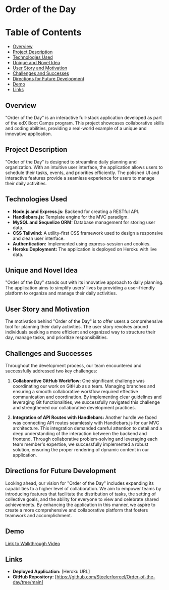 # Order of the Day

# Table of Contents

- [Overview](#overview)
- [Project Description](#project-description)
- [Technologies Used](#technologies-used)
- [Unique and Novel Idea](#unique-and-novel-idea)
- [User Story and Motivation](#user-story-and-motivation)
- [Challenges and Successes](#challenges-and-successes)
- [Directions for Future Development](#directions-for-future-development)
- [Demo](#demo)
- [Links](#links)

## Overview

"Order of the Day" is an interactive full-stack application developed as part of the edX Boot Camps program. This project showcases collaborative skills and coding abilities, providing a real-world example of a unique and innovative application.

## Project Description

"Order of the Day" is designed to streamline daily planning and organization. With an intuitive user interface, the application allows users to schedule their tasks, events, and priorities efficiently. The polished UI and interactive features provide a seamless experience for users to manage their daily activities.

## Technologies Used

- **Node.js and Express.js:** Backend for creating a RESTful API.
- **Handlebars.js:** Template engine for the MVC paradigm.
- **MySQL and Sequelize ORM:** Database management for storing user data.
- **CSS Tailwind:** A utility-first CSS framework used to design a responsive and clean user interface.
- **Authentication:** Implemented using express-session and cookies.
- **Heroku Deployment:** The application is deployed on Heroku with live data.

## Unique and Novel Idea

"Order of the Day" stands out with its innovative approach to daily planning. The application aims to simplify users' lives by providing a user-friendly platform to organize and manage their daily activities.

## User Story and Motivation

The motivation behind "Order of the Day" is to offer users a comprehensive tool for planning their daily activities. The user story revolves around individuals seeking a more efficient and organized way to structure their day, manage tasks, and prioritize responsibilities.

## Challenges and Successes

Throughout the development process, our team encountered and successfully addressed two key challenges:

1. **Collaborative GitHub Workflow:**
   One significant challenge was coordinating our work on GitHub as a team. Managing branches and ensuring a smooth collaborative workflow required effective communication and coordination. By implementing clear guidelines and leveraging Git functionalities, we successfully navigated this challenge and strengthened our collaborative development practices.

2. **Integration of API Routes with Handlebars:**
   Another hurdle we faced was connecting API routes seamlessly with Handlebars.js for our MVC architecture. This integration demanded careful attention to detail and a deep understanding of the interaction between the backend and frontend. Through collaborative problem-solving and leveraging each team member's expertise, we successfully implemented a robust solution, ensuring the proper rendering of dynamic content in our application.

## Directions for Future Development

Looking ahead, our vision for "Order of the Day" includes expanding its capabilities to a higher level of collaboration. We aim to empower teams by introducing features that facilitate the distribution of tasks, the setting of collective goals, and the ability for everyone to view and celebrate shared achievements. By enhancing the application in this manner, we aspire to create a more comprehensive and collaborative platform that fosters teamwork and accomplishment.

## Demo

[Link to Walkthrough Video]()

## Links

- **Deployed Application:** [Heroku URL]
- **GitHub Repository:** [https://github.com/Steelerforreel/Order-of-the-day/tree/main]
